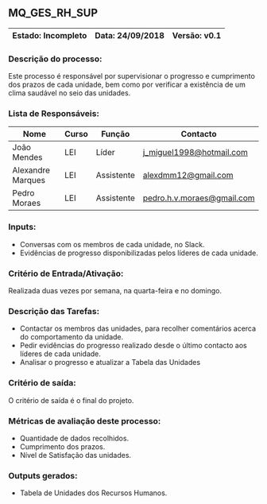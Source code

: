 ## **MQ_GES_RH_SUP**

| Estado: Incompleto | Data: 24/09/2018 | Versão: v0.1 |
| - | - | - |

### **Descrição do processo:**

Este processo é responsável por supervisionar o progresso e cumprimento dos prazos de cada unidade, bem como por verificar a existência de um clima saudável no seio das unidades.

### **Lista de Responsáveis:**

| Nome | Curso | Função | Contacto |
| - | - | - | - |
| João Mendes       | LEI | Líder      | j_miguel1998@hotmail.com   |
| Alexandre Marques | LEI | Assistente | alexdmm12@gmail.com        |
| Pedro Moraes      | LEI | Assistente | pedro.h.v.moraes@gmail.com |

### **Inputs:**

* Conversas com os membros de cada unidade, no Slack.
* Evidências de progresso disponibilizadas pelos líderes de cada unidade.

### **Critério de Entrada/Ativação:**

Realizada duas vezes por semana, na quarta-feira e no domingo.

### **Descrição das Tarefas:**

* Contactar os membros das unidades, para recolher comentários acerca do comportamento da unidade.
* Pedir evidências do progresso realizado desde o último contacto aos líderes de cada unidade.
* Analisar o progresso e atualizar a Tabela das Unidades

### **Critério de saída:**

O critério de saída é o final do projeto.

### **Métricas de avaliação deste processo:**

* Quantidade de dados recolhidos.
* Cumprimento dos prazos.
* Nível de Satisfação das unidades.

### **Outputs gerados:**

* Tabela de Unidades dos Recursos Humanos.